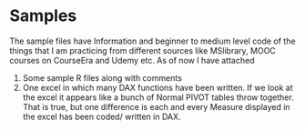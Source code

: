 # Samples
The sample files have Information and beginner to medium level code of the things that I am practicing 
from different sources like MSlibrary, MOOC courses on CourseEra and Udemy etc.
As of now I have attached 
1. Some sample R files along with comments 
2. One excel in which many DAX functions have been written. If we look at the excel it appears like a bunch of Normal PIVOT tables throw together. That is true, but one difference is each and every Measure displayed in the excel has been coded/ written in DAX.   
